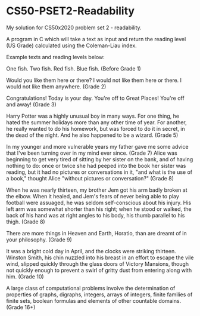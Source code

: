 # CS50-PSET2-Readability
My solution for CS50x2020 problem set 2 - readability.

A program in C which will take a text as input and return the reading level (US Grade) calculated using the Coleman-Liau index.

Example texts and reading levels below:

One fish. Two fish. Red fish. Blue fish. (Before Grade 1)

Would you like them here or there? I would not like them here or there. I would not like them anywhere. (Grade 2)

Congratulations! Today is your day. You're off to Great Places! You're off and away! (Grade 3)

Harry Potter was a highly unusual boy in many ways. For one thing, he hated the summer holidays more than any other time of year. For another, he really wanted to do his homework, but was forced to do it in secret, in the dead of the night. And he also happened to be a wizard. (Grade 5)

In my younger and more vulnerable years my father gave me some advice that I've been turning over in my mind ever since. (Grade 7)
Alice was beginning to get very tired of sitting by her sister on the bank, and of having nothing to do: once or twice she had peeped into the book her sister was reading, but it had no pictures or conversations in it, "and what is the use of a book," thought Alice "without pictures or conversation?" (Grade 8)

When he was nearly thirteen, my brother Jem got his arm badly broken at the elbow. When it healed, and Jem's fears of never being able to play football were assuaged, he was seldom self-conscious about his injury. His left arm was somewhat shorter than his right; when he stood or walked, the back of his hand was at right angles to his body, his thumb parallel to his thigh. (Grade 8)

There are more things in Heaven and Earth, Horatio, than are dreamt of in your philosophy. (Grade 9)

It was a bright cold day in April, and the clocks were striking thirteen. Winston Smith, his chin nuzzled into his breast in an effort to escape the vile wind, slipped quickly through the glass doors of Victory Mansions, though not quickly enough to prevent a swirl of gritty dust from entering along with him. (Grade 10)

A large class of computational problems involve the determination of properties of graphs, digraphs, integers, arrays of integers, finite families of finite sets, boolean formulas and elements of other countable domains. (Grade 16+)
